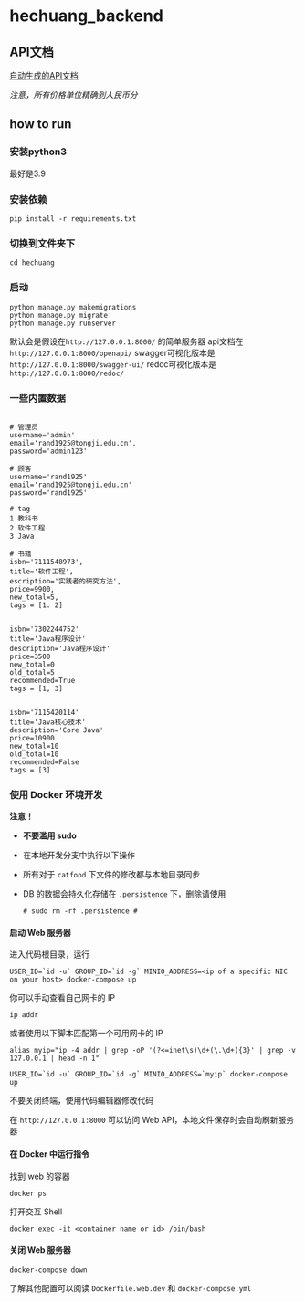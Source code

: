 # hechuang_backend

## API文档

[自动生成的API文档](openapi-schema.yml)

*注意，所有价格单位精确到人民币分*


## how to run

### 安装python3

最好是3.9

### 安装依赖
```
pip install -r requirements.txt
```

### 切换到文件夹下
```
cd hechuang
```

### 启动
```
python manage.py makemigrations
python manage.py migrate
python manage.py runserver
```

默认会是假设在`http://127.0.0.1:8000/`
的简单服务器
api文档在`http://127.0.0.1:8000/openapi/`
swagger可视化版本是`http://127.0.0.1:8000/swagger-ui/`
redoc可视化版本是`http://127.0.0.1:8000/redoc/`




### 一些内置数据
```

# 管理员
username='admin'
email='rand1925@tongji.edu.cn',
password='admin123'

# 顾客
username='rand1925'
email='rand1925@tongji.edu.cn'
password='rand1925'

# tag
1 教科书
2 软件工程
3 Java

# 书籍
isbn='7111548973',
title='软件工程',
escription='实践者的研究方法',
price=9900,
new_total=5,
tags = [1. 2]


isbn='7302244752'
title='Java程序设计'
description='Java程序设计'
price=3500
new_total=0
old_total=5
recommended=True
tags = [1, 3]


isbn='7115420114'
title='Java核心技术'
description='Core Java'
price=10900
new_total=10
old_total=10
recommended=False
tags = [3]

```










### 使用 Docker 环境开发

**注意！**
- **不要滥用 sudo**
- 在本地开发分支中执行以下操作
- 所有对于 `catfood` 下文件的修改都与本地目录同步
- DB 的数据会持久化存储在 `.persistence` 下，删除请使用

    ```
    # sudo rm -rf .persistence #
    ```
#### 启动 Web 服务器

进入代码根目录，运行

```
USER_ID=`id -u` GROUP_ID=`id -g` MINIO_ADDRESS=<ip of a specific NIC on your host> docker-compose up
```

你可以手动查看自己网卡的 IP

```
ip addr
```

或者使用以下脚本匹配第一个可用网卡的 IP

```
alias myip="ip -4 addr | grep -oP '(?<=inet\s)\d+(\.\d+){3}' | grep -v 127.0.0.1 | head -n 1"
```

```
USER_ID=`id -u` GROUP_ID=`id -g` MINIO_ADDRESS=`myip` docker-compose up
```

不要关闭终端，使用代码编辑器修改代码

在 `http://127.0.0.1:8000` 可以访问 Web API，本地文件保存时会自动刷新服务器

#### 在 Docker 中运行指令

找到 web 的容器

```
docker ps
```

打开交互 Shell

```
docker exec -it <container name or id> /bin/bash 
```

#### 关闭 Web 服务器

```
docker-compose down
```

了解其他配置可以阅读 `Dockerfile.web.dev` 和 `docker-compose.yml`
